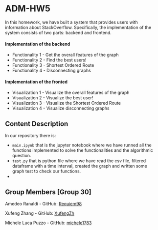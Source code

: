 # ADM-HW5
In this homework, we have built a system that provides users with information about StackOverflow. Specifically, the implementation of the system consists of two parts: backend and frontend.

#### Implementation of the backend
   - Functionality 1 - Get the overall features of the graph
   - Functionality 2 - Find the best users!
   - Functionality 3 - Shortest Ordered Route
   - Functionality 4 - Disconnecting graphs
   
#### Implementation of the fronted
   - Visualization 1 - Visualize the overall features of the graph
   - Visualization 2 - Visualize the best user!
   - Visualization 3 - Visualize the Shortest Ordered Route
   - Visualization 4 - Visualize disconnecting graphs
     


## Content Description
In our repository there is:
- `main.ipynb` that is the jupyter notebook where we have runned all the functions implemented to solve the functionalities and the algorithmic question.
- `test.py` that is python file where we have read the csv file, filtered dataframe with a time interval, created the graph and written some graph test to check our functions.
- 



 ## Group Members [Group 30]
 
 Amedeo Ranaldi - GitHub: [Requiem98](https://github.com/Requiem98) 
 
 Xufeng Zhang - GitHub: [XufengZh](https://github.com/XufengZh) 
 
 Michele Luca Puzzo - GitHub: [michele1783](https://github.com/michele1783) 
